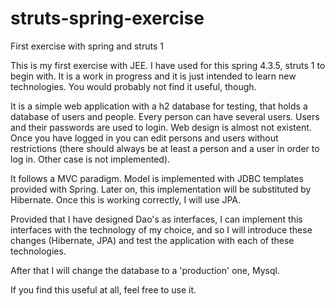 # struts-spring-exercise
First exercise with spring and struts 1

This is my first exercise with JEE. I have used for this spring 4.3.5, struts 1 to begin with. It is a work in progress
and it is just intended to learn new technologies. You would probably not find it useful, though. 

It is a simple web application with a h2 database for testing, that holds a database of users and people.
Every person can have several users. Users and their passwords are used to login.
Web design is almost not existent. Once you have logged in you can edit persons and users without restrictions
(there should always be at least a person and a user in order to log in. Other case is not implemented).

It follows a MVC paradigm. Model is implemented with JDBC templates provided with Spring.
Later on, this implementation will be substituted by Hibernate. Once this is working correctly,
I will use JPA.

Provided that I have designed Dao's as interfaces, I can implement this interfaces with the technology of my choice, and so I will
introduce these changes (Hibernate, JPA) and test the application with each of these technologies.

After that I will change the database to a 'production' one, Mysql.

If you find this useful at all, feel free to use it. 
